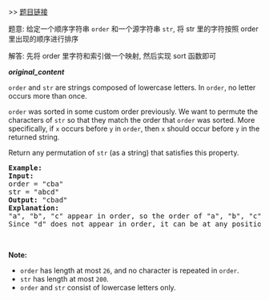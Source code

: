 \>\> [题目链接](https://leetcode.com/explore/featured/card/july-leetcoding-challenge-2021/609/week-2-july-8th-july-14th/3813/)

题意: 给定一个顺序字符串 `order` 和一个源字符串 `str`, 将 str 里的字符按照 order 里出现的顺序进行排序

解答: 先将 order 里字符和索引做一个映射, 然后实现 sort 函数即可

***original_content***

<p><code>order</code> and <code>str</code> are strings composed of lowercase letters. In <code>order</code>, no letter occurs more than once.</p>

<p><code>order</code> was sorted in some custom order previously. We want to permute the characters of <code>str</code> so that they match the order that <code>order</code> was sorted. More specifically, if <code>x</code> occurs before <code>y</code> in <code>order</code>, then <code>x</code> should occur before <code>y</code> in the returned string.</p>

<p>Return any permutation of <code>str</code> (as a string) that satisfies this property.</p>

<pre>
<strong>Example:</strong>
<strong>Input:</strong> 
order = &quot;cba&quot;
str = &quot;abcd&quot;
<strong>Output:</strong> &quot;cbad&quot;
<strong>Explanation:</strong> 
&quot;a&quot;, &quot;b&quot;, &quot;c&quot; appear in order, so the order of &quot;a&quot;, &quot;b&quot;, &quot;c&quot; should be &quot;c&quot;, &quot;b&quot;, and &quot;a&quot;. 
Since &quot;d&quot; does not appear in order, it can be at any position in the returned string. &quot;dcba&quot;, &quot;cdba&quot;, &quot;cbda&quot; are also valid outputs.
</pre>

<p>&nbsp;</p>

<p><strong>Note:</strong></p>

<ul>
	<li><code>order</code> has length at most <code>26</code>, and no character is repeated in <code>order</code>.</li>
	<li><code>str</code> has length at most <code>200</code>.</li>
	<li><code>order</code> and <code>str</code> consist of lowercase letters only.</li>
</ul>


